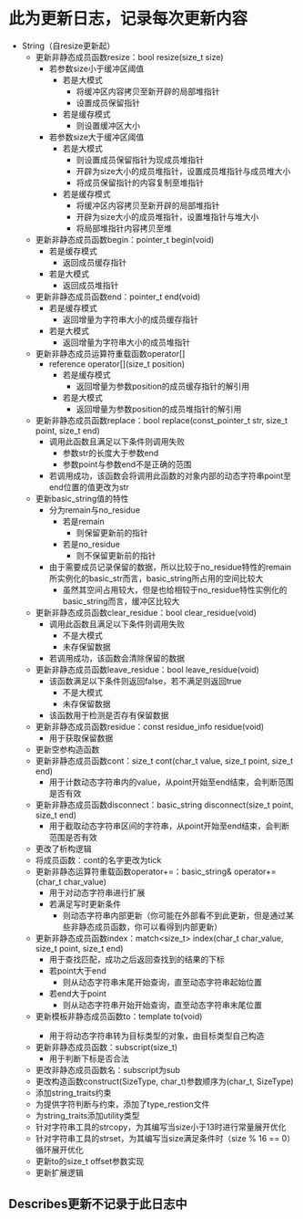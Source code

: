 # 此为更新日志，记录每次更新内容
- String（自resize更新起）
    - 更新非静态成员函数resize：bool resize(size_t size)
        - 若参数size小于缓冲区阈值
            - 若是大模式
                - 将缓冲区内容拷贝至新开辟的局部堆指针
                - 设置成员保留指针
            - 若是缓存模式
                - 则设置缓冲区大小
        - 若参数size大于缓冲区阈值
            - 若是大模式
                - 则设置成员保留指针为现成员堆指针
                - 开辟为size大小的成员堆指针，设置成员堆指针与成员堆大小
                - 将成员保留指针的内容复制至堆指针
            - 若是缓存模式
                - 将缓冲区内容拷贝至新开辟的局部堆指针
                - 开辟为size大小的成员堆指针，设置堆指针与堆大小
                - 将局部堆指针内容拷贝至堆
    - 更新非静态成员函数begin：pointer_t begin(void)
        - 若是缓存模式
            - 返回成员缓存指针
        - 若是大模式
            - 返回成员堆指针
    - 更新非静态成员函数end：pointer_t end(void)
        - 若是缓存模式
            - 返回增量为字符串大小的成员缓存指针
        - 若是大模式
            - 返回增量为字符串大小的成员堆指针
    - 更新非静态成员运算符重载函数operator[]
        - reference operator[](size_t position)
            - 若是缓存模式
                - 返回增量为参数position的成员缓存指针的解引用
            - 若是大模式
                - 返回增量为参数position的成员堆指针的解引用
    - 更新非静态成员函数replace：bool replace(const_pointer_t str, size_t point, size_t end)
        - 调用此函数且满足以下条件则调用失败
            - 参数str的长度大于参数end
            - 参数point与参数end不是正确的范围
        - 若调用成功，该函数会将调用此函数的对象内部的动态字符串point至end位置的值更改为str
    - 更新basic_string值的特性
        - 分为remain与no_residue
            - 若是remain
                - 则保留更新前的指针
            - 若是no_residue
                - 则不保留更新前的指针
        - 由于需要成员记录保留的数据，所以比较于no_residue特性的remain所实例化的basic_str而言，basic_string所占用的空间比较大
            - 虽然其空间占用较大，但是也给相较于no_residue特性实例化的basic_string而言，缓冲区比较大
    - 更新非静态成员函数clear_residue：bool clear_residue(void)
        - 调用此函数且满足以下条件则调用失败
            - 不是大模式
            - 未存保留数据
        - 若调用成功，该函数会清除保留的数据
    - 更新非静态成员函数leave_residue：bool leave_residue(void)
        - 该函数满足以下条件则返回false，若不满足则返回true
            - 不是大模式
            - 未存保留数据
        - 该函数用于检测是否存有保留数据
    - 更新非静态成员函数residue：const residue_info residue(void)
        - 用于获取保留数据
    - 更新空参构造函数
    - 更新非静态成员函数cont：size_t cont(char_t value, size_t point, size_t end)
        - 用于计数动态字符串内的value，从point开始至end结束，会判断范围是否有效
    - 更新非静态成员函数disconnect：basic_string disconnect(size_t point, size_t end)
        - 用于截取动态字符串区间的字符串，从point开始至end结束，会判断范围是否有效
    - 更改了析构逻辑
    - 将成员函数：cont的名字更改为tick
    - 更新非静态运算符重载函数operator+=：basic_string& operator+=(char_t char_value)
        - 用于对动态字符串进行扩展
        - 若满足写时更新条件
            - 则动态字符串内部更新（你可能在外部看不到此更新，但是通过某些非静态成员函数，你可以看得到内部更新）
    - 更新非静态成员函数index：match<size_t> index(char_t char_value, size_t point, size_t end)
        - 用于查找匹配，成功之后返回查找到的结果的下标
        - 若point大于end
            - 则从动态字符串末尾开始查询，直至动态字符串起始位置
        - 若end大于point
            - 则从动态字符串开始开始查询，直至动态字符串末尾位置
    - 更新模板非静态成员函数to：template <typename CastType> to(void)
        - 用于将动态字符串转为目标类型的对象，由目标类型自己构造
    - 更新非静态成员函数：subscript(size_t)
        - 用于判断下标是否合法
    - 更改非静态成员函数名：subscript为sub
    - 更改构造函数construct(SizeType, char_t)参数顺序为(char_t, SizeType)
    - 添加string_traits约束
    - 为提供字符判断与约束，添加了type_restion文件
    - 为string_traits添加utility类型
    - 针对字符串工具的strcopy，为其编写当size小于13时进行常量展开优化
    - 针对字符串工具的strset，为其编写当size满足条件时（size % 16 == 0）循环展开优化
    - 更新to的size_t offset参数实现
    - 更新扩展逻辑

## Describes更新不记录于此日志中